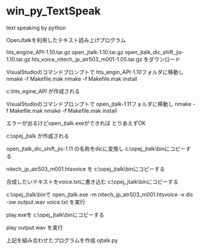 # win_py_TextSpeak
text speaking by python

OpenJtalkを利用したテキスト読み上げプログラム

hts_engine_API-1.10.tar.gz
open_jtalk-1.10.tar.gz
open_jtalk_dic_shift_jis-1.10.tar.gz
hts_voice_nitech_jp_atr503_m001-1.05.tar.gz
をダウンロード

VisualStudioのコマンドプロンプトで
hts_engin_API-1.10フォルダに移動し
nmake -f Makefile.mak
nmake -f Makefile.mak install

c:\hts_egine_API
が作成される

VisualStudioのコマンドプロンプトで
open_jtalk-1.11フォルダに移動し
nmake -f Makefile.mak
nmake -f Makefile.mak install

エラーが出るけどopen_jtalk.exeができれば
とりあえずOK

c:\opej_jtalk
が作成される

open_jtalk_dic_shift_jis-1.11
の名称をdicに変換し
c:\opej_jtalk\binにコピーする

nitech_jp_atr503_m001.htsvoice
を
c:\opej_jtalk\binにコピーする

合成したいテキストをvoice.txtに書き込む
c:\opej_jtalk\binにコピーする

c:\opej_jtalk\binで
open_jtalk.exe -m nitech_jp_atr503_m001.htsvoice -x dic -ow output.wav voice.txt
を実行

play.exeを
c:\opej_jtalk\binにコピーする

play output.wav
を実行

上記を組み合わせたプログラムを作成
ojtalk.py
